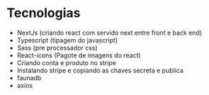 # Tecnologias

- NextJs  (criando react com servido next entre front e back end)
- Typescript (tipagem do javascript)
- Sass  (pre processador css)
- React-icons (Pagote de imagens do react)
- Criando conta e produto no stripe
- Instalando stripe e copiando as chaves secreta e publica
- faunadb
- axios